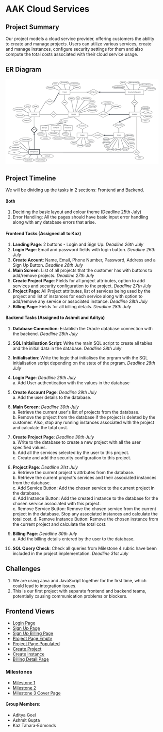 # AAK Cloud Services

## Project Summary
Our project models a cloud service provider, offering customers the ability to create and manage projects. Users can utilize various services, create and manage instances, configure security settings for them and also compute the total costs associated with their cloud service usage.

## ER Diagram
![ER Diagram](./CPSC304_ERD_3.jpeg)

## Project Timeline
We will be dividing up the tasks in 2 sections: Frontend and Backend.

#### Both
1) Deciding the basic layout and colour theme (Deadline 25th July)
2) Error Handling: All the pages should have basic input error handling along with any database errors that arise.

#### Frontend Tasks (Assigned all to Kaz)
1) **Landing Page**: 2 buttons - Login and Sign Up. *Deadline 26th July*
2) **Login Page**: Email and password fields with login button. *Deadline 26th July*
3) **Create Acount**: Name, Email, Phone Number, Password, Address and a Sign Up Button. *Deadline 26th July*
4) **Main Screen**: List of all projects that the customer has with buttons to add/remove projects. *Deadline 27th July*
5) **Create Project Page**: Fields for all project attributes, option to add services and security configuration to the project. *Deadline 27th July*
6) **Project Page**: All Project attributes, list of services being used by the project and list of instances for each service along with option to add/remove any service or associated instance. *Deadline 28th July*
7) **Billing Page**: Fields for all billing details. *Deadline 28th July*

#### Backend Tasks (Assigned to Ashmit and Aditya)
1. **Database Connection**: Establish the Oracle database connection with the backend. *Deadline 28th July*
2. **SQL Initialisation Script**: Write the main SQL script to create all tables and the initial data in the database. *Deadline 28th July*
3. **Initialisation**: Write the logic that initialises the prgram with the SQL initialisation script depending on the state of the prgram. *Deadline 28th July*
4. **Login Page**:  *Deadline 29th July*   
    a. Add User authentication with the values in the database

5. **Create Account Page**:  *Deadline 29th July*  
    a. Add the user details to the database.  

6. **Main Screen**:  *Deadline 30th July*  
    a. Retrieve the current user's list of projects from the database.  
    b. Remove the project from the database if the project is deleted by the customer. Also, stop any running instances associated with the project and calculate the total cost.

7. **Create Project Page**:  *Deadline 30th July*   
    a. Write to the database to create a new project with all the user specified values.  
    b. Add all the services selected by the user to this project.  
    c. Create and add the security configuration to this project.

8. **Project Page**:  *Deadline 31st July*   
    a. Retrieve the current project's attrbutes from the database.  
    b. Retrieve the current project's services and their associated instances from the database.  
    c. Add Service Button: Add the chosen service to the current project in the database.  
    d. Add Instance Button: Add the created instance to the database for the chosen service associated with this project.  
    c. Remove Service Button: Remove the chosen service from the current project in the database. Stop any associated instances and calculate the total cost.
    d. Remove Instance Button: Remove the chosen instance from the current project and calculate the total cost.

9. **Billing Page**: *Deadline 30th July*   
    a. Add the billing details entered by the user to the database.

10. **SQL Query Check**: Check all queries from Milestone 4 rubric have been included in the project implementation. *Deadline 31st July*

## Challenges
1.	We are using Java and JavaScript together for the first time, which could lead to integration issues.
2.	This is our first project with separate frontend and backend teams, potentially causing communication problems or blockers.

## Frontend Views
- [Login Page](./Frontend_Views/LoginPage.png)
- [Sign Up Page](./Frontend_Views/SignUpPage.png)
- [Sign Up Billing Page](./Frontend_Views/SignUpBillingPage.png)
- [Project Page Empty](./Frontend_Views/ProjectPageEmpty.png)
- [Project Page Populated](./Frontend_Views/ProjectPagePopulated.png)
- [Create Project](./Frontend_Views/CreateProject.png)
- [Create Instance](./Frontend_Views/CreateInstance.png)
- [Billing Detail Page](./Frontend_Views/BillingDetailPage.png)

### Milestones
- [Milestone 1](./Milestone%201.pdf)
- [Milestone 2](./Milestone%202.pdf)
- [Milestone 3 Cover Page](./Milestone%203%20Cover%20Page.pdf)

#### Group Members:
- Aditya Goel
- Ashmit Gupta
- Kaz Tahara-Edmonds
